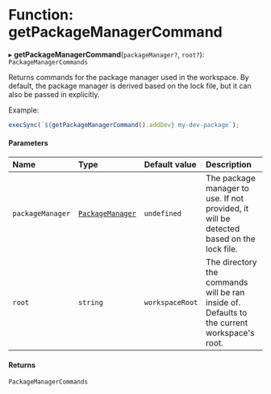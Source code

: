 # Function: getPackageManagerCommand

▸ **getPackageManagerCommand**(`packageManager?`, `root?`): `PackageManagerCommands`

Returns commands for the package manager used in the workspace.
By default, the package manager is derived based on the lock file,
but it can also be passed in explicitly.

Example:

```javascript
execSync(`${getPackageManagerCommand().addDev} my-dev-package`);
```

#### Parameters

| Name             | Type                                                      | Default value   | Description                                                                                 |
| :--------------- | :-------------------------------------------------------- | :-------------- | :------------------------------------------------------------------------------------------ |
| `packageManager` | [`PackageManager`](../../devkit/documents/PackageManager) | `undefined`     | The package manager to use. If not provided, it will be detected based on the lock file.    |
| `root`           | `string`                                                  | `workspaceRoot` | The directory the commands will be ran inside of. Defaults to the current workspace's root. |

#### Returns

`PackageManagerCommands`

